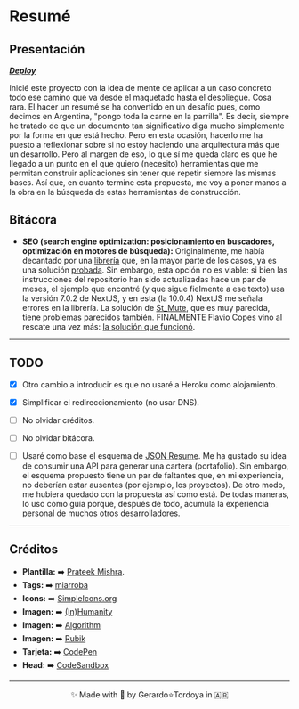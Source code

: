 # Resumé

## Presentación

**_[Deploy](https://zherar7ordoya.vercel.app/)_**

Inicié este proyecto con la idea de mente de aplicar a un caso concreto todo ese camino que va desde el maquetado hasta el despliegue. Cosa rara. El hacer un resumé se ha convertido en un desafío pues, como decimos en Argentina, "pongo toda la carne en la parrilla". Es decir, siempre he tratado de que un documento tan significativo diga mucho simplemente por la forma en que está hecho.
Pero en esta ocasión, hacerlo me ha puesto a reflexionar sobre si no estoy haciendo una arquitectura más que un desarrollo.
Pero al margen de eso, lo que sí me queda claro es que he llegado a un punto en el que quiero (necesito) herramientas que me permitan construir aplicaciones sin tener que repetir siempre las mismas bases.
Así que, en cuanto termine esta propuesta, me voy a poner manos a la obra en la búsqueda de estas herramientas de construcción.

## Bitácora

- **SEO (search engine optimization: posicionamiento en buscadores, optimización en motores de búsqueda):** Originalmente, me había decantado por una [librería](https://github.com/garmeeh/next-seo) que, en la mayor parte de los casos, ya es una solución [probada](https://codesandbox.io/s/3194op0r6m). Sin embargo, esta opción no es viable: si bien las instrucciones del repositorio han sido actualizadas hace un par de meses, el ejemplo que encontré (y que sigue fielmente a ese texto) usa la versión 7.0.2 de NextJS, y en esta (la 10.0.4) NextJS me señala errores en la librería. La solución de [St_Mute](https://stackoverflow.com/a/55849835/14009797), que es muy parecida, tiene problemas parecidos también. FINALMENTE Flavio Copes vino al rescate una vez más: [la solución que funcionó](https://www.freecodecamp.org/news/the-next-js-handbook/#populating-the-head-tag-with-custom-tags).

---

## TODO

- [x] Otro cambio a introducir es que no usaré a Heroku como alojamiento.

- [x] Simplificar el redireccionamiento (no usar DNS).

- [ ] No olvidar créditos.

- [ ] No olvidar bitácora.

- [ ] Usaré como base el esquema de [JSON Resume](https://jsonresume.org/schema/). Me ha gustado su idea de consumir una API para generar una cartera (portafolio). Sin embargo, el esquema propuesto tiene un par de faltantes que, en mi experiencia, no deberían estar ausentes (por ejemplo, los proyectos). De otro modo, me hubiera quedado con la propuesta así como está. De todas maneras, lo uso como guía porque, después de todo, acumula la experiencia personal de muchos otros desarrolladores.

---

## Créditos

- **Plantilla:** ➡️ [Prateek Mishra](https://github.com/0xPrateek/Portfolio-Template).
- **Tags:**      ➡️ [miarroba](https://metatags.miarroba.com/)
- **Icons:**     ➡️ [SimpleIcons.org](https://simpleicons.org/)
- **Imagen:**    ➡️ [(In)Humanity](https://electricathenaeum.com/2019/08/13/inhumanity/)
- **Imagen:**    ➡️ [Algorithm](https://dribbble.com/shots/5819252-Machine-Learning-Algorithm)
- **Imagen:**    ➡️ [Rubik](http://universo.math.org.mx/2016-1/Rubik/rubikfiguras/)
- **Tarjeta:**   ➡️ [CodePen](https://codepen.io/faelplg/pen/MWwxred)
- **Head:**      ➡️ [CodeSandbox](https://codesandbox.io/s/3194op0r6m?file=/pages/index.js)

---

<p align="center">✨ Made with 🧡 by Gerardo⭐Tordoya in 🇦🇷<p>
